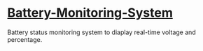 # <a href="https://kaveeshwar2k1.github.io/Battery-Monitoring-system/">Battery-Monitoring-System</a>
<p> Battery status monitoring system to diaplay real-time voltage and percentage.</p>
